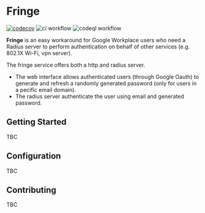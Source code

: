 # Fringe
[![codecov](https://codecov.io/gh/p-l/fringe/branch/main/graph/badge.svg?token=A23DESO0EP)](https://codecov.io/gh/p-l/fringe)
![ci workflow](https://github.com/p-l/fringe/actions/workflows/ci.yml/badge.svg)
![codeql workflow](https://github.com/p-l/fringe/actions/workflows/codeql-analysis.yml/badge.svg)

**Fringe** is an easy workaround for Google Workplace users who need a Radius server to perform authentication on behalf of
other services (e.g. 802.1X Wi-Fi, vpn server). 

The fringe service offers both a http and radius server. 
* The web interface allows authenticated users (through Google Oauth) to generate and refresh a randomly generated 
password (only for users in a pecific email domain). 
* The radius server authenticate the user using email and generated password.

## Getting Started 

TBC

## Configuration

TBC

## Contributing

TBC
